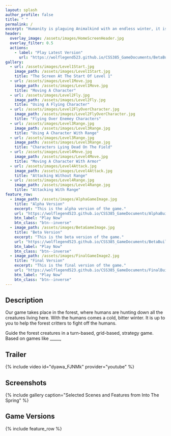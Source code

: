 ```yaml
---
layout: splash
author_profile: false
title: " "
permalink: /
excerpt: "Humanity is plaguing Animalkind with an endless winter, it is up to you to guide the forest creatures so they can defeat the humans and bring the forest into the spring"
header:
  overlay_image: /assets/images/HomeScreenHeader.jpg
  overlay_filter: 0.5
  actions:
    - label: "Play Latest Version"
      url: "https://wolflegend523.github.io/CSS385_GameDocuments/BetaBuild/"
gallery:
  - url: /assets/images/Level1Start.jpg
    image_path: /assets/images/Level1Start.jpg
    title: "The Screen At The Start Of Level 1"
  - url: /assets/images/Level1Move.jpg
    image_path: /assets/images/Level1Move.jpg
    title: "Moving A Character"
  - url: /assets/images/Level2Fly.jpg
    image_path: /assets/images/Level2Fly.jpg
    title: "Using A Flying Character"
  - url: /assets/images/Level2FlyOverCharacter.jpg
    image_path: /assets/images/Level2FlyOverCharacter.jpg
    title: "Flying Over Enemey Characters"
  - url: /assets/images/Level3Range.jpg
    image_path: /assets/images/Level3Range.jpg
    title: "Using A Character With Range"
  - url: /assets/images/Level3Range.jpg
    image_path: /assets/images/Level3Range.jpg
    title: "Characters Lying Dead On The Field"
  - url: /assets/images/Level4Move.jpg
    image_path: /assets/images/Level4Move.jpg
    title: "Moving A Character With Armor"
  - url: /assets/images/Level4Attack.jpg
    image_path: /assets/images/Level4Attack.jpg
    title: "Attacking Without Range"
  - url: /assets/images/Level4Range.jpg
    image_path: /assets/images/Level4Range.jpg
    title: "Attacking With Range"
feature_row:
  - image_path: /assets/images/AlphaGameImage.jpg
    title: "Alpha Version"
    excerpt: "This is the alpha version of the game."
    url: "https://wolflegend523.github.io/CSS385_GameDocuments/AlphaBuild/"
    btn_label: "Play Now"
    btn_class: "btn--inverse"
  - image_path: /assets/images/BetaGameImage.jpg
    title: "Beta Version"
    excerpt: "This is the beta version of the game."
    url: "https://wolflegend523.github.io/CSS385_GameDocuments/BetaBuild/"
    btn_label: "Play Now"
    btn_class: "btn--inverse"
  - image_path: /assets/images/FinalGameImage2.jpg
    title: "Final Version"
    excerpt: "This is the final version of the game."
    url: "https://wolflegend523.github.io/CSS385_GameDocuments/FinalBuild/"
    btn_label: "Play Now"
    btn_class: "btn--inverse"
---
```


## Description
Our game takes place in the forest, where humans are hunting down all the creatures living here. With the humans comes a cold, bitter winter. It is up to you to help the forest critters to fight off the humans. 

Guide the forest creatures in a turn-based, grid-based, strategy game. Based on games like _____, 

## Trailer 
{% include video id="dyawa_FJNMk" provider="youtube" %}


## Screenshots
{% include gallery caption="Selected Scenes and Features from Into The Spring" %}

## Game Versions
{% include feature_row %}








